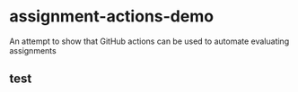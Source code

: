 # assignment-actions-demo
An attempt to show that GitHub actions can be used to automate evaluating assignments

## test